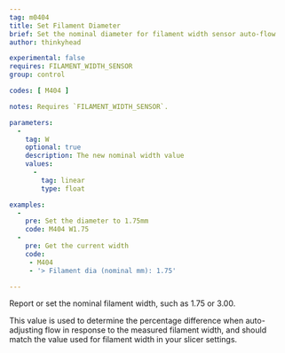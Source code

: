 ```yaml
---
tag: m0404
title: Set Filament Diameter
brief: Set the nominal diameter for filament width sensor auto-flow
author: thinkyhead

experimental: false
requires: FILAMENT_WIDTH_SENSOR
group: control

codes: [ M404 ]

notes: Requires `FILAMENT_WIDTH_SENSOR`.

parameters:
  -
    tag: W
    optional: true
    description: The new nominal width value
    values:
      -
        tag: linear
        type: float

examples:
  -
    pre: Set the diameter to 1.75mm
    code: M404 W1.75
  -
    pre: Get the current width
    code:
     - M404
     - '> Filament dia (nominal mm): 1.75'

---
```


Report or set the nominal filament width, such as 1.75 or 3.00.

This value is used to determine the percentage difference when auto-adjusting flow in response to the measured filament width, and should match the value used for filament width in your slicer settings.
